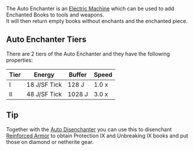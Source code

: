 The Auto Enchanter is an [Electric Machine](https://github.com/Slimefun/Slimefun4/wiki/Electric-Machines) which can be used to add Enchanted Books to tools and weapons.  
It will then return empty books without enchants and the enchanted piece.  

## Auto Enchanter Tiers

There are 2 tiers of the Auto Enchanter and they have the following properties:  

| Tier | Energy | Buffer |  Speed |
| ---- | ------ | ------ | ------ |
| I    | 18 J/SF Tick | 128 J  |  1.0 x |
| II   | 48 J/SF Tick | 1028 J |  3.0 x |

## Tip

Together with the [Auto Disenchanter](https://github.com/Slimefun/Slimefun4/wiki/Auto-Disenchanter) you can use this to disenchant [Reinforced Armor](https://github.com/Slimefun/Slimefun4/wiki/Armor#reinforced-armor) to obtain Protection IX and Unbreaking IX books and put those on diamond or netherite gear.
